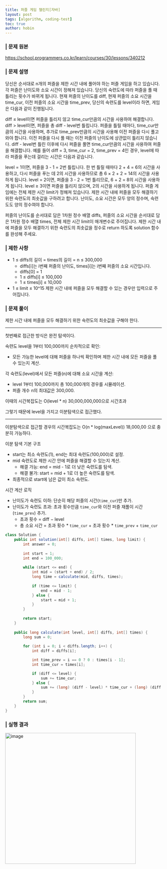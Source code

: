 ```yaml
---
title: 퍼즐 게임 챌린지[자바]
layout: post
tags: [algorithm, coding-test]
toc: true
author: hobin
---
```


### | 문제 원본
https://school.programmers.co.kr/learn/courses/30/lessons/340212

### | 문제 설명     
당신은 순서대로 n개의 퍼즐을 제한 시간 내에 풀어야 하는 퍼즐 게임을 하고 있습니다. 각 퍼즐은 난이도와 소요 시간이 정해져 있습니다. 당신의 숙련도에 따라 퍼즐을 풀 때 틀리는 횟수가 바뀌게 됩니다. 현재 퍼즐의 난이도를 diff, 현재 퍼즐의 소요 시간을 time_cur, 이전 퍼즐의 소요 시간을 time_prev, 당신의 숙련도를 level이라 하면, 게임은 다음과 같이 진행됩니다.

diff ≤ level이면 퍼즐을 틀리지 않고 time_cur만큼의 시간을 사용하여 해결합니다.
diff > level이면, 퍼즐을 총 diff - level번 틀립니다. 퍼즐을 틀릴 때마다, time_cur만큼의 시간을 사용하며, 추가로 time_prev만큼의 시간을 사용해 이전 퍼즐을 다시 풀고 와야 합니다. 이전 퍼즐을 다시 풀 때는 이전 퍼즐의 난이도에 상관없이 틀리지 않습니다. diff - level번 틀린 이후에 다시 퍼즐을 풀면 time_cur만큼의 시간을 사용하여 퍼즐을 해결합니다.
예를 들어 diff = 3, time_cur = 2, time_prev = 4인 경우, level에 따라 퍼즐을 푸는데 걸리는 시간은 다음과 같습니다.

level = 1이면, 퍼즐을 3 - 1 = 2번 틀립니다. 한 번 틀릴 때마다 2 + 4 = 6의 시간을 사용하고, 다시 퍼즐을 푸는 데 2의 시간을 사용하므로 총 6 × 2 + 2 = 14의 시간을 사용하게 됩니다.
level = 2이면, 퍼즐을 3 - 2 = 1번 틀리므로, 6 + 2 = 8의 시간을 사용하게 됩니다.
level ≥ 3이면 퍼즐을 틀리지 않으며, 2의 시간을 사용하게 됩니다.
퍼즐 게임에는 전체 제한 시간 limit가 정해져 있습니다. 제한 시간 내에 퍼즐을 모두 해결하기 위한 숙련도의 최솟값을 구하려고 합니다. 난이도, 소요 시간은 모두 양의 정수며, 숙련도도 양의 정수여야 합니다.

퍼즐의 난이도를 순서대로 담은 1차원 정수 배열 diffs, 퍼즐의 소요 시간을 순서대로 담은 1차원 정수 배열 times, 전체 제한 시간 limit이 매개변수로 주어집니다. 제한 시간 내에 퍼즐을 모두 해결하기 위한 숙련도의 최솟값을 정수로 return 하도록 solution 함수를 완성해 주세요.

### | 제한 사항    
- 1 ≤ diffs의 길이 = times의 길이 = n ≤ 300,000
    - diffs[i]는 i번째 퍼즐의 난이도, times[i]는 i번째 퍼즐의 소요 시간입니다.  
    - diffs[0] = 1
    - 1 ≤ diffs[i] ≤ 100,000
    - 1 ≤ times[i] ≤ 10,000
- 1 ≤ limit ≤ 10^15
제한 시간 내에 퍼즐을 모두 해결할 수 있는 경우만 입력으로 주어집니다.

### | 문제 풀이        
제한 시간 내에 퍼즐을 모두 해결하기 위한 숙련도의 최솟값을 구해야 한다.         

---
첫번째로 접근한 방식은 완전 탐색이다.

숙련도 level을 1부터 100,000까지 순차적으로 확인:   
- 모든 가능한 level에 대해 퍼즐을 하나씩 확인하며 제한 시간 내에 모든 퍼즐을 풀 수 있는지 계산.         

각 숙련도(level)에서 모든 퍼즐(n)에 대해 소요 시간을 계산:  
- level 1부터 100,000까지 총 100,000개의 경우를 시뮬레이션. 
- 퍼즐 개수 n의 최대값은 300,000.   

이때의 시간복잡도는 O(level * n) 30,000,000,000으로 시간초과

그렇기 때문에 level을 가지고 이분탐색으로 접근했다.

---
이분탐색으로 접근할 경우의 시간복잡도는 O(n * log(maxLevel)) 18,000,00 으로 충분히 가능하다.

이분 탐색 기본 구조     
- start는 최소 숙련도(1), end는 최대 숙련도(100,000)로 설정.
- mid 숙련도로 제한 시간 안에 퍼즐을 해결할 수 있는지 계산.
    - 해결 가능: end = mid - 1로 더 낮은 숙련도를 탐색.
    - 해결 불가: start = mid + 1로 더 높은 숙련도를 탐색.
- 최종적으로 start에 남은 값이 최소 숙련도.

시간 계산 로직  
- 난이도가 숙련도 이하: 단순히 해당 퍼즐의 시간(`time_cur`)만 추가.
- 난이도가 숙련도 초과: 초과 횟수만큼 `time_cur`와 이전 퍼즐 재풀이 시간(`time_prev`) 추가. 
    - 초과 횟수 = diff − level
    - 총 소요 시간 = 초과 횟수 * `time_cur` + 초과 횟수 * `time_prev` + `time_cur`

```java
class Solution {
    public int solution(int[] diffs, int[] times, long limit) {
        int answer = 0;
        
        int start = 1;
        int end = 100_000;
        
        while (start <= end) {
            int mid = (start + end) / 2;
            long time = calculate(mid, diffs, times);
            
            if (time <= limit) {
                end = mid - 1;
            } else {
                start = mid + 1;
            }
        }
         
        return start;
    }
    
    public long calculate(int level, int[] diffs, int[] times) {
        long sum = 0;
        
        for (int i = 0; i < diffs.length; i++) {
            int diff = diffs[i];

            int time_prev = i == 0 ? 0 : times[i - 1];
            int time_cur = times[i];

            if (diff <= level) {
                sum += time_cur;
            } else {
                sum += (long) (diff - level) * time_cur + (long) (diff - level) * time_prev + time_cur;
            }
        }       
        return sum;
    }
}
```

### | 실행 결과
<img width="420" alt="image" src="https://github.com/user-attachments/assets/cf8bf9bf-ff9e-415d-adfe-1acbad6d32b3">
